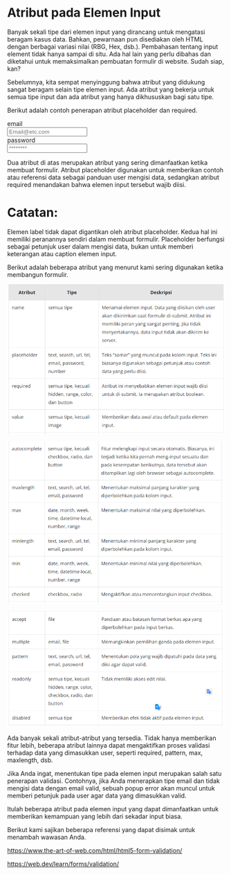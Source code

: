 # Atribut pada Elemen Input
Banyak sekali tipe dari elemen input yang dirancang untuk mengatasi beragam kasus data. Bahkan, pewarnaan pun disediakan oleh HTML dengan berbagai variasi nilai (RBG, Hex, dsb.). Pembahasan tentang input element tidak hanya sampai di situ. Ada hal lain yang perlu dibahas dan diketahui untuk memaksimalkan pembuatan formulir di website. Sudah siap, kan?

Sebelumnya, kita sempat menyinggung bahwa atribut yang didukung sangat beragam selain tipe elemen input. Ada atribut yang bekerja untuk semua tipe input dan ada atribut yang hanya dikhususkan bagi satu tipe.

Berikut adalah contoh penerapan atribut placeholder dan required.

<div>
    <label for="emai">email</label>
    <br>
    <input type="text" id="email" placeholder="Email@etc.com">
</div>

<div>
    <label for="password">password</label>
    <br>
    <input type="password" id="password" placeholder="********">
</div>    


Dua atribut di atas merupakan atribut yang sering dimanfaatkan ketika membuat formulir. Atribut placeholder digunakan untuk memberikan contoh atau referensi data sebagai panduan user mengisi data, sedangkan atribut required menandakan bahwa elemen input tersebut wajib diisi.

# Catatan:
Elemen label tidak dapat digantikan oleh atribut placeholder. Kedua hal ini memiliki peranannya sendiri dalam membuat formulir. Placeholder berfungsi sebagai petunjuk user dalam mengisi data, bukan untuk memberi keterangan atau caption elemen input.

Berikut adalah beberapa atribut yang menurut kami sering digunakan ketika membangun formulir.

![Alt text](image.png)

![Alt text](image-1.png)

![Alt text](image-2.png)


Ada banyak sekali atribut-atribut yang tersedia. Tidak hanya memberikan fitur lebih, beberapa atribut lainnya dapat mengaktifkan proses validasi terhadap data yang dimasukkan user, seperti required, pattern, max, maxlength, dsb.

Jika Anda ingat, menentukan tipe pada elemen input merupakan salah satu penerapan validasi. Contohnya, jika Anda menerapkan tipe email dan tidak mengisi data dengan email valid, sebuah popup error akan muncul untuk memberi petunjuk pada user agar data yang dimasukkan valid.

Itulah beberapa atribut pada elemen input yang dapat dimanfaatkan untuk memberikan kemampuan yang lebih dari sekadar input biasa.

Berikut kami sajikan beberapa referensi yang dapat disimak untuk menambah wawasan Anda.

https://www.the-art-of-web.com/html/html5-form-validation/

https://web.dev/learn/forms/validation/